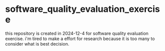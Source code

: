 # software_quality_evaluation_exercise
this repository is created in 2024-12-4 for software quality evaluation exercise.
i'm tired to make a effort for research because it is too many to consider what is best decision.
